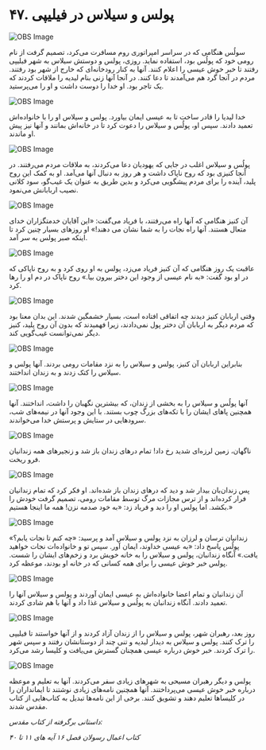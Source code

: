 # ۴۷. پولس و سیلاس در فیلیپی

![OBS Image](https://cdn.door43.org/obs/jpg/360px/obs-en-47-01.jpg)

سولُس هنگامی که در سراسر امپراتوری روم مسافرت می‌کرد، تصمیم گرفت از نام رومی خود که پولُس بود، استفاده نماید. روزی، پولس و دوستش سیلاس به شهر فیلیپی رفتند تا خبر خوش عیسی را  اعلام کنند. آنها به کنار رودخانه‌ای که خارج از شهر بود رفتند. مردم در آنجا گرد هم می‌آمدند تا دعا کنند. در آنجا آنها زنی بنام لیدیه را ملاقات کردند که یک تاجر بود. او خدا را دوست داشت و او را می‌پرستید.

![OBS Image](https://cdn.door43.org/obs/jpg/360px/obs-en-47-02.jpg)

خدا لیدیا را قادر ساخت تا به عیسی ایمان بیاورد. پولس و سیلاس او را با خانواده‌اش تعمید دادند. سپس او، پولُس و سیلاس را دعوت کرد تا در خانه‌اش بمانند و آنها نیز پیش او ماندند.

![OBS Image](https://cdn.door43.org/obs/jpg/360px/obs-en-47-03.jpg)

پولُس و سیلاس اغلب در جایی که یهودیان دعا می‌کردند، به ملاقات مردم می‌رفتند. در آنجا کنیزی بود که روح ناپاک داشت و هر روز به دنبال آنها می‌آمد. او به کمک این روح پلید، آینده را برای مردم پیشگویی می‌کرد و بدین طریق به عنوان یک غیب‌گو، سود کلانی نصیب اربابانش می‌نمود.

![OBS Image](https://cdn.door43.org/obs/jpg/360px/obs-en-47-04.jpg)

آن کنیز هنگامی که آنها راه می‌رفتند، با فریاد می‌گفت: «این آقایان خدمتگزاران خدای متعال هستند. آنها راه نجات را به شما نشان می دهند!» او روزهای بسیار چنین ‌کرد تا اینکه صبر پولس به سر آمد.

![OBS Image](https://cdn.door43.org/obs/jpg/360px/obs-en-47-05.jpg)

عاقبت یک روز هنگامی که آن کنیز فریاد می‌زد، پولس به او روی کرد و به روح ناپاکی که در او بود گفت: «به نام عیسی از وجود این دختر بیرون بیا.» روح ناپاک در دم او را رها کرد.

![OBS Image](https://cdn.door43.org/obs/jpg/360px/obs-en-47-06.jpg)

وقتی اربابان کنیز دیدند چه اتفاقی افتاده است، بسیار خشمگین شدند. این بدان معنا بود که مردم دیگر به اربابان آن دختر پول نمی‌دادند، زیرا فهمیدند که بدون آن روح پلید، کنیز دیگر نمی‌توانست غیب‌گویی کند.

![OBS Image](https://cdn.door43.org/obs/jpg/360px/obs-en-47-07.jpg)

بنابراین اربابان آن کنیز، پولس و سیلاس را به نزد مقامات رومی بردند. آنها پولس و سیلاس را کتک زدند و به زندان انداختند.

![OBS Image](https://cdn.door43.org/obs/jpg/360px/obs-en-47-08.jpg)

آنها پولُس و سیلاس را به بخشی از زندان، که بیشترین نگهبان را داشت، انداختند. آنها همچنین پاهای ایشان را با تکه‌های بزرگ چوب بستند. با این وجود آنها در نیمه‌های شب، سرودهایی در ستایش و پرستش خدا می‌خواندند.

![OBS Image](https://cdn.door43.org/obs/jpg/360px/obs-en-47-09.jpg)

ناگهان، زمین لرزه‌ای شدید رخ داد! تمام درهای زندان باز شد و زنجیرهای همه زندانیان فرو ریخت.

![OBS Image](https://cdn.door43.org/obs/jpg/360px/obs-en-47-10.jpg)

پس زندان‌بان بیدار شد و دید که درهای زندان باز شده‌اند. او فکر کرد که تمام زندانیان فرار کرده‌اند و از ترس مجازات مرگ توسط مقامات رومی، تصمیم گرفت خودش را بکشد. اما پولس او را دید و فریاد زد: «به خود صدمه نزن! همه ما اینجا هستیم.»

![OBS Image](https://cdn.door43.org/obs/jpg/360px/obs-en-47-11.jpg)

زندانبان ترسان و لرزان به نزد پولس و سیلاس آمد و پرسید: «چه کنم تا نجات یابم؟» پولُس پاسخ داد: «به عیسی خداوند، ایمان آور. سپس تو و خانواده‌ات نجات خواهید یافت.» آنگاه زندانبان، پولس و سیلاس را به خانه خویش برد و زخم‌های ایشان را شست. پولس خبر خوش عیسی را برای همه کسانی که در خانه او بودند، موعظه کرد.

![OBS Image](https://cdn.door43.org/obs/jpg/360px/obs-en-47-12.jpg)

آن زندانبان و تمام اعضا خانواده‌اش به عیسی ایمان آوردند و پولس و سیلاس آنها را تعمید دادند. آنگاه زندانبان به پولُس و سیلاس غذا داد و آنها با هم شادی کردند.

![OBS Image](https://cdn.door43.org/obs/jpg/360px/obs-en-47-13.jpg)

روز بعد، رهبران شهر، پولس و سیلاس را از زندان آزاد کردند و از آنها خواستند تا فیلیپی را ترک کنند. پولس و سیلاس به دیدار لیدیه و تنی چند از دوستانشان رفتند و سپس شهر را ترک کردند.
خبر خوش درباره عیسی همچنان گسترش می‌یافت و کلیسا رشد می‌کرد.

![OBS Image](https://cdn.door43.org/obs/jpg/360px/obs-en-47-14.jpg)

پولس و دیگر رهبران مسیحی به شهرهای زیادی سفر می‌کردند. آنها به تعلیم و موعظه درباره خبر خوش عیسی می‌پرداختند. آنها همچنین نامه‌های زیادی نوشتند تا ایمانداران را در کلیساها تعلیم دهند و تشویق کنند. برخی از این نامه‌ها تبدیل به کتاب‌هایی از کتاب مقدس شدند.

_داستانی برگرفته از کتاب مقدس:_

_کتاب اعمال رسولان فصل ۱۶ آیه های ۱۱ تا ۴۰_
